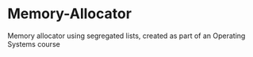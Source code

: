 # Memory-Allocator
Memory allocator using segregated lists, created as part of an Operating Systems course
